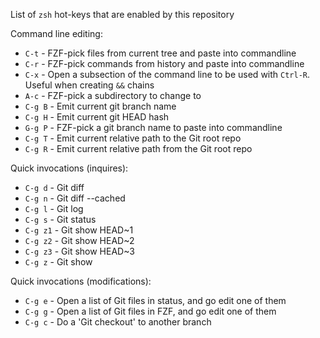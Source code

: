 List of `zsh` hot-keys that are enabled by this repository

Command line editing:

* `C-t` - FZF-pick files from current tree and paste into commandline
* `C-r` - FZF-pick commands from history and paste into commandline
* `C-x` - Open a subsection of the command line to be used with `Ctrl-R`. Useful when creating `&&` chains
* `A-c` - FZF-pick a subdirectory to change to
* `C-g B` - Emit current git branch name
* `C-g H` - Emit current git HEAD hash
* `G-g P` - FZF-pick a git branch name to paste into commandline
* `C-g T` - Emit current relative path to the Git root repo
* `C-g R` - Emit current relative path from the Git root repo

Quick invocations (inquires):

* `C-g d` - Git diff
* `C-g n` - Git diff --cached
* `C-g l` - Git log
* `C-g s` - Git status
* `C-g z1` - Git show HEAD~1
* `C-g z2` - Git show HEAD~2
* `C-g z3` - Git show HEAD~3
* `C-g z` - Git show

Quick invocations (modifications):

* `C-g e` - Open a list of Git files in status, and go edit one of them
* `C-g g` - Open a list of Git files in FZF, and go edit one of them
* `C-g c` - Do a 'Git checkout' to another branch
